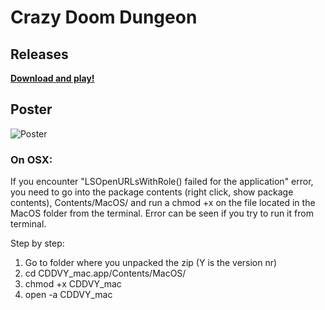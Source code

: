 # Crazy Doom Dungeon

## Releases
[**Download and play!**](http://kodu.ut.ee/~marko93/DoomDungeon/)

## Poster
![Poster](/Posters/CDDposter.jpg)

### On OSX:
If you encounter "LSOpenURLsWithRole() failed for the application" error, you need to go into the package contents (right click, show package contents), Contents/MacOS/ and run a chmod +x on the file located in the MacOS folder from the terminal. Error can be seen if you try to run it from terminal.

Step by step:
1) Go to folder where you unpacked the zip (Y is the version nr)
1) cd CDDVY_mac.app/Contents/MacOS/
1) chmod +x CDDVY_mac
1) open -a CDDVY_mac

